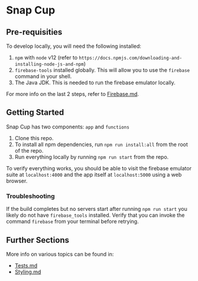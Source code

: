 # Snap Cup

## Pre-requisities

To develop locally, you will need the following installed:

1. `npm` with `node` v12 (refer to `https://docs.npmjs.com/downloading-and-installing-node-js-and-npm`)
2. `firebase-tools` installed globally. This will allow you to use the `firebase` command in your shell.
3. The Java JDK. This is needed to run the firebase emulator locally.

For more info on the last 2 steps, refer to [Firebase.md](docs/Firebase.md).

## Getting Started

Snap Cup has two components: `app` and `functions`

1. Clone this repo.
2. To install all npm dependencies, run `npm run install:all` from the root of the repo.
3. Run everything locally by running `npm run start` from the repo.

To verify everything works, you should be able to visit the firebase emulator suite at `localhost:4000` and the app itself at `localhost:5000` using a web browser.

### Troubleshooting

If the build completes but no servers start after running `npm run start` you likely do not have `firebase_tools` installed. Verify that you can invoke the command `firebase` from your terminal before retrying.

## Further Sections

More info on various topics can be found in:

-   [Tests.md](docs/Tests.md)
-   [Styling.md](docs/Styling.md)
